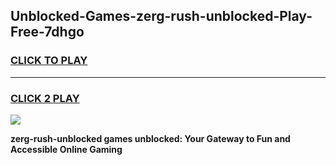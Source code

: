 
## Unblocked-Games-zerg-rush-unblocked-Play-Free-7dhgo
<h3>
<a href="https://premium76.site?title=zerg-rush-unblocked&ref=23A">CLICK TO PLAY</a></h3>
<hr>

<h3>
<a href="https://premium76.site?title=zerg-rush-unblocked&ref=23A">CLICK 2 PLAY</a>
  
</h3>

<a href="https://premium76.site?title=zerg-rush-unblocked&ref=23A"><img src="https://clearcache.store/games.png"></a>


**zerg-rush-unblocked games unblocked: Your Gateway to Fun and Accessible Online Gaming**
